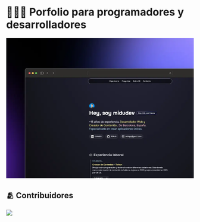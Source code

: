 # 👨🏻‍💻 Porfolio para programadores y desarrolladores

<div align="center">
<a href="https://porfolio.dev/">
<img src="./public/porfolio.webp">
</a>
<p></p>
</div>

<div align="center">

<!-- ![Astro Badge](https://img.shields.io/badge/Astro-FF3E00?logo=astro&logoColor=fff&style=flat)
![Tailwind CSS Badge](https://img.shields.io/badge/Tailwind%20CSS-06B6D4?logo=tailwindcss&logoColor=fff&style=flat)
![GitHub stars](https://img.shields.io/github/stars/carvinviera/portfolio.dev)
![GitHub PRs](https://img.shields.io/github/issues-pr/carvinviera/portfolio.dev)
![GitHub forks](https://img.shields.io/github/forks/carvinviera/portfolio.dev)
![GitHub issues](https://img.shields.io/github/issues/carvinviera/portfolio.dev) -->

</div>

## 🫂 Contribuidores

<a href="https://github.com/carvinviera/portfolio.dev/graphs/contributors">
  <img src="https://contrib.rocks/image?repo=carvinviera/portfolio.dev" />
</a>

<p></p>
